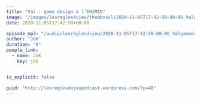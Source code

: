 ```yaml
---
title: "Val : game design à l’ENJMIN"
image: "/images/lesreglesdujeu/thumbnail/2020-11-05T17-42-58-00-00_ValgamedesignlENJMIN.jpg"
date: 2020-11-05T17:42:58+00:00

episode_mp3: "/audio/lesreglesdujeu/2020-11-05T17-42-58-00-00_ValgamedesignlENJMIN.mp3"
author: "JoK"
duration: "0"
people_link: 
  - name: JoK
    key: jok


is_explicit: false

guid: "http://lesreglesdujeupodcast.wordpress.com/?p=48"
---
```


<PodcastHeader/>

<!-- ECRIRE LA DESCRIPTION DE L'EPISODE SOUS CETTE LIGNE -->

<img src="/resources/lesreglesdujeu/2020-11-05T17-42-58-00-00_ValgamedesignlENJMIN/val.jpg" alt="">



 
<a href="" rel="nofollow"></a>
 


